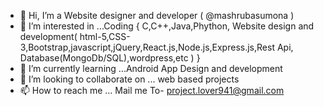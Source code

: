 - 👋 Hi, I’m a Website designer and developer ( @mashrubasumona )
- 👀 I’m interested in ...Coding { C,C++,Java,Phython, Website design and development( html-5,CSS-3,Bootstrap,javascript,jQuery,React.js,Node.js,Express.js,Rest Api, Database(MongoDb/SQL),wordpress,etc ) } 
- 🌱 I’m currently learning ...Android App Design and development
- 💞️ I’m looking to collaborate on ... web based projects
- 📫 How to reach me ... Mail me To- project.lover941@gmail.com


<!---
mashrubasumona/MashrubaSumona is a ✨ special ✨ repository because its `README.md` (this file) appears on your GitHub profile.
You can click the Preview link to take a look at your changes.
--->
